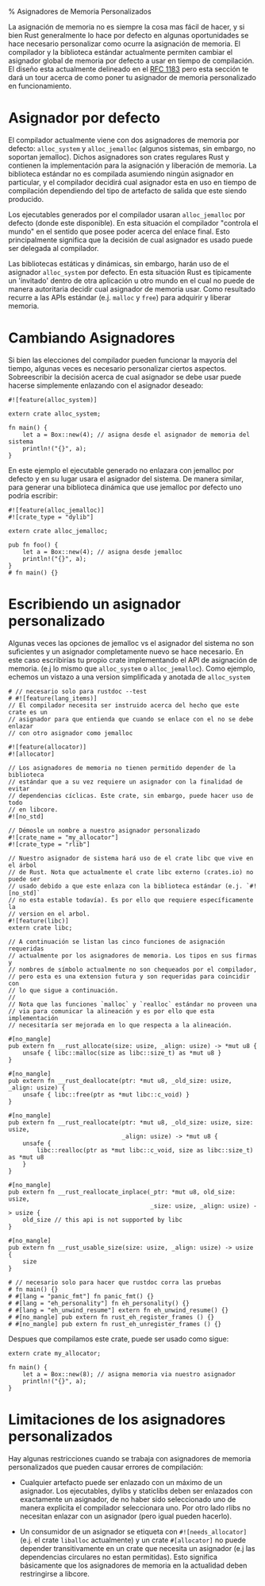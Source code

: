 % Asignadores de Memoria Personalizados

La asignación de memoria no es siempre la cosa mas fácil de hacer, y si bien Rust generalmente lo hace por defecto en algunas oportunidades se hace necesario personalizar como ocurre la asignación de memoria. El compilador y la biblioteca estándar actualmente permiten cambiar el asignador global de memoria por defecto a usar en tiempo de compilación. El diseño esta actualmente delineado en el [RFC 1183][rfc] pero esta sección te dará un tour acerca de como poner tu asignador de memoria personalizado en funcionamiento.

[rfc]: https://github.com/rust-lang/rfcs/blob/master/text/1183-swap-out-jemalloc.md

# Asignador por defecto

El compilador actualmente viene con dos asignadores de memoria por defecto: `alloc_system` y `alloc_jemalloc` (algunos sistemas, sin embargo, no soportan jemalloc). Dichos asignadores son crates regulares Rust y contienen la implementación para la asignación y liberación de memoria. La biblioteca estándar no es compilada asumiendo ningún asignador en particular, y el compilador decidirá cual asignador esta en uso en tiempo de compilación dependiendo del tipo de artefacto de salida que este siendo producido.

Los ejecutables generados por el compilador usaran `alloc_jemalloc` por defecto (donde este disponible). En esta situación el compilador "controla el mundo" en el sentido que posee poder acerca del enlace final. Esto principalmente significa que la decisión de cual asignador es usado puede ser delegada al compilador.

Las bibliotecas estáticas y dinámicas, sin embargo, harán uso de el asignador `alloc_system` por defecto. En esta situación Rust es típicamente un 'invitado' dentro de otra aplicación u otro mundo en el cual no puede de manera autoritaria decidir cual asignador de memoria usar. Como resultado recurre a las APIs estándar (e.j. `malloc` y `free`) para adquirir y liberar memoria.

# Cambiando Asignadores

Si bien las elecciones del compilador pueden funcionar la mayoría del tiempo, algunas veces es necesario personalizar ciertos aspectos. Sobreescribir la decisión acerca de cual asignador se debe usar puede hacerse simplemente enlazando con el asignador deseado:

```rust,no_run
#![feature(alloc_system)]

extern crate alloc_system;

fn main() {
    let a = Box::new(4); // asigna desde el asignador de memoria del sistema
    println!("{}", a);
}
```

En este ejemplo el ejecutable generado no enlazara con jemalloc por defecto y en su lugar usara el asignador del sistema. De manera similar, para generar una biblioteca dinámica que use jemalloc por defecto uno podría escribir:

```rust,ignore
#![feature(alloc_jemalloc)]
#![crate_type = "dylib"]

extern crate alloc_jemalloc;

pub fn foo() {
    let a = Box::new(4); // asigna desde jemalloc
    println!("{}", a);
}
# fn main() {}
```

# Escribiendo un asignador personalizado

Algunas veces las opciones de jemalloc vs el asignador del sistema no son suficientes y un asignador completamente nuevo se hace necesario. En este caso escribirías tu propio crate implementando el API de asignación de memoria. (e.j lo mismo que `alloc_system` o `alloc_jemalloc`). Como ejemplo, echemos un vistazo a una version simplificada y anotada de `alloc_system`

```rust,no_run
# // necesario solo para rustdoc --test
# #![feature(lang_items)]
// El compilador necesita ser instruido acerca del hecho que este crate es un
// asignador para que entienda que cuando se enlace con el no se debe enlazar
// con otro asignador como jemalloc

#![feature(allocator)]
#![allocator]

// Los asignadores de memoria no tienen permitido depender de la biblioteca
// estándar que a su vez requiere un asignador con la finalidad de evitar
// dependencias cíclicas. Este crate, sin embargo, puede hacer uso de todo
// en libcore.
#![no_std]

// Démosle un nombre a nuestro asignador personalizado
#![crate_name = "my_allocator"]
#![crate_type = "rlib"]

// Nuestro asignador de sistema hará uso de el crate libc que vive en el árbol
// de Rust. Nota que actualmente el crate libc externo (crates.io) no puede ser
// usado debido a que este enlaza con la biblioteca estándar (e.j. `#![no_std]`
// no esta estable todavía). Es por ello que requiere específicamente la 
// version en el arbol.
#![feature(libc)]
extern crate libc;

// A continuación se listan las cinco funciones de asignación requeridas
// actualmente por los asignadores de memoria. Los tipos en sus firmas y
// nombres de símbolo actualmente no son chequeados por el compilador,
// pero esta es una extension futura y son requeridas para coincidir con
// lo que sigue a continuación.
//
// Nota que las funciones `malloc` y `realloc` estándar no proveen una
// via para comunicar la alineación y es por ello que esta implementación
// necesitaría ser mejorada en lo que respecta a la alineación.

#[no_mangle]
pub extern fn __rust_allocate(size: usize, _align: usize) -> *mut u8 {
    unsafe { libc::malloc(size as libc::size_t) as *mut u8 }
}

#[no_mangle]
pub extern fn __rust_deallocate(ptr: *mut u8, _old_size: usize, _align: usize) {
    unsafe { libc::free(ptr as *mut libc::c_void) }
}

#[no_mangle]
pub extern fn __rust_reallocate(ptr: *mut u8, _old_size: usize, size: usize,
                                _align: usize) -> *mut u8 {
    unsafe {
        libc::realloc(ptr as *mut libc::c_void, size as libc::size_t) as *mut u8
    }
}

#[no_mangle]
pub extern fn __rust_reallocate_inplace(_ptr: *mut u8, old_size: usize,
                                        _size: usize, _align: usize) -> usize {
    old_size // this api is not supported by libc
}

#[no_mangle]
pub extern fn __rust_usable_size(size: usize, _align: usize) -> usize {
    size
}

# // necesario solo para hacer que rustdoc corra las pruebas
# fn main() {}
# #[lang = "panic_fmt"] fn panic_fmt() {}
# #[lang = "eh_personality"] fn eh_personality() {}
# #[lang = "eh_unwind_resume"] extern fn eh_unwind_resume() {}
# #[no_mangle] pub extern fn rust_eh_register_frames () {}
# #[no_mangle] pub extern fn rust_eh_unregister_frames () {}
```

Despues que compilamos este crate, puede ser usado como sigue:

```rust,ignore
extern crate my_allocator;

fn main() {
    let a = Box::new(8); // asigna memoria via nuestro asignador
    println!("{}", a);
}
```

# Limitaciones de los asignadores personalizados

Hay algunas restricciones cuando se trabaja con asignadores de memoria personalizados que pueden causar errores de compilación:

* Cualquier artefacto puede ser enlazado con un máximo de un asignador. Los ejecutables, dylibs y staticlibs deben ser enlazados con exactamente un asignador, de no haber sido seleccionado uno de manera explicita el compilador seleccionara uno. Por otro lado rlibs no necesitan enlazar con un asignador (pero igual pueden hacerlo).

* Un consumidor de un asignador se etiqueta con `#![needs_allocator]` (e.j. el crate `liballoc` actualmente) y un crate `#[allocator]` no puede depender transitivamente en un crate que necesita un asignador (e.j las dependencias circulares no estan permitidas). Esto significa básicamente que los asignadores de memoria en la actualidad deben restringirse a libcore.
